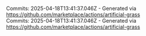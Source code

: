 Commits: 2025-04-18T13:41:37.046Z - Generated via https://github.com/marketplace/actions/artificial-grass
<br>
Commits: 2025-04-18T13:41:37.046Z - Generated via https://github.com/marketplace/actions/artificial-grass
<br>
